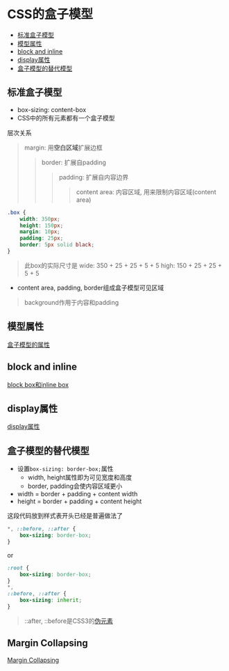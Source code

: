 # CSS的盒子模型

- [标准盒子模型](#标准盒子模型)
- [模型属性](#模型属性)
- [block and inline](#block-and-inline)
- [display属性](#display属性)
- [盒子模型的替代模型](#盒子模型的替代模型)

## 标准盒子模型

- box-sizing: content-box
- CSS中的所有元素都有一个盒子模型

层次关系

> margin: 用**空白区域**扩展边框
>> border: 扩展自padding
>>> padding: 扩展自内容边界
>>>> content area: 内容区域, 用来限制内容区域(content area)

```css
.box {
    width: 350px;
    height: 150px;
    margin: 10px;
    padding: 25px;
    border: 5px solid black;
}
```

> 此box的实际尺寸是
> wide: 350 + 25 + 25 + 5 + 5
> high: 150 + 25 + 25 + 5 + 5

- content area, padding, border组成盒子模型可见区域

> background作用于内容和padding

## 模型属性

[盒子模型的属性](css-box-model-properties.md)

## block and inline

[block box和inline box](css-box-model-sorted.md)

## display属性

[display属性](css-display.md)

## 盒子模型的替代模型

- 设置`box-sizing: border-box;`属性
  - width, height属性即为可见宽度和高度
  - border, padding会使内容区域更小
- width = border + padding + content width
- height = border + padding + content height

这段代码放到样式表开头已经是普遍做法了

```css
*, ::before, ::after {
    box-sizing: border-box;
}
```

or

```css
:root {
    box-sizing: border-box;
}
*,
::before, ::after {
    box-sizing: inherit;
}
```
> ::after, ::before是CSS3的[伪元素](css-selector.md#伪元素选择器)

## Margin Collapsing

[Margin Collapsing](css-mastering-margin-collapsing.md)